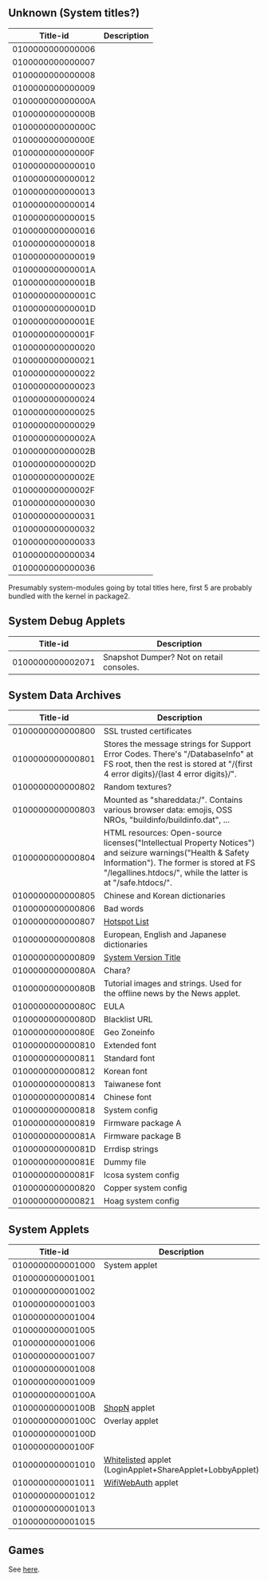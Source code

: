 ## Unknown (System titles?)

| Title-id         | Description |
| ---------------- | ----------- |
| 0100000000000006 |             |
| 0100000000000007 |             |
| 0100000000000008 |             |
| 0100000000000009 |             |
| 010000000000000A |             |
| 010000000000000B |             |
| 010000000000000C |             |
| 010000000000000E |             |
| 010000000000000F |             |
| 0100000000000010 |             |
| 0100000000000012 |             |
| 0100000000000013 |             |
| 0100000000000014 |             |
| 0100000000000015 |             |
| 0100000000000016 |             |
| 0100000000000018 |             |
| 0100000000000019 |             |
| 010000000000001A |             |
| 010000000000001B |             |
| 010000000000001C |             |
| 010000000000001D |             |
| 010000000000001E |             |
| 010000000000001F |             |
| 0100000000000020 |             |
| 0100000000000021 |             |
| 0100000000000022 |             |
| 0100000000000023 |             |
| 0100000000000024 |             |
| 0100000000000025 |             |
| 0100000000000029 |             |
| 010000000000002A |             |
| 010000000000002B |             |
| 010000000000002D |             |
| 010000000000002E |             |
| 010000000000002F |             |
| 0100000000000030 |             |
| 0100000000000031 |             |
| 0100000000000032 |             |
| 0100000000000033 |             |
| 0100000000000034 |             |
| 0100000000000036 |             |

Presumably system-modules going by total titles here, first 5 are
probably bundled with the kernel in package2.

## System Debug Applets

| Title-id         | Description                              |
| ---------------- | ---------------------------------------- |
| 0100000000002071 | Snapshot Dumper? Not on retail consoles. |

## System Data Archives

| Title-id         | Description                                                                                                                                                                                                          |
| ---------------- | -------------------------------------------------------------------------------------------------------------------------------------------------------------------------------------------------------------------- |
| 0100000000000800 | SSL trusted certificates                                                                                                                                                                                             |
| 0100000000000801 | Stores the message strings for Support Error Codes. There's "/DatabaseInfo" at FS root, then the rest is stored at "/{first 4 error digits}/{last 4 error digits}/".                                                 |
| 0100000000000802 | Random textures?                                                                                                                                                                                                     |
| 0100000000000803 | Mounted as "shareddata:/". Contains various browser data: emojis, OSS NROs, "buildinfo/buildinfo.dat", ...                                                                                                           |
| 0100000000000804 | HTML resources: Open-source licenses("Intellectual Property Notices") and seizure warnings("Health & Safety Information"). The former is stored at FS "/legallines.htdocs/", while the latter is at "/safe.htdocs/". |
| 0100000000000805 | Chinese and Korean dictionaries                                                                                                                                                                                      |
| 0100000000000806 | Bad words                                                                                                                                                                                                            |
| 0100000000000807 | [Hotspot List](Hotspot%20List.md "wikilink")                                                                                                                                                                         |
| 0100000000000808 | European, English and Japanese dictionaries                                                                                                                                                                          |
| 0100000000000809 | [System Version Title](System%20Version%20Title.md "wikilink")                                                                                                                                                       |
| 010000000000080A | Chara?                                                                                                                                                                                                               |
| 010000000000080B | Tutorial images and strings. Used for the offline news by the News applet.                                                                                                                                           |
| 010000000000080C | EULA                                                                                                                                                                                                                 |
| 010000000000080D | Blacklist URL                                                                                                                                                                                                        |
| 010000000000080E | Geo Zoneinfo                                                                                                                                                                                                         |
| 0100000000000810 | Extended font                                                                                                                                                                                                        |
| 0100000000000811 | Standard font                                                                                                                                                                                                        |
| 0100000000000812 | Korean font                                                                                                                                                                                                          |
| 0100000000000813 | Taiwanese font                                                                                                                                                                                                       |
| 0100000000000814 | Chinese font                                                                                                                                                                                                         |
| 0100000000000818 | System config                                                                                                                                                                                                        |
| 0100000000000819 | Firmware package A                                                                                                                                                                                                   |
| 010000000000081A | Firmware package B                                                                                                                                                                                                   |
| 010000000000081D | Errdisp strings                                                                                                                                                                                                      |
| 010000000000081E | Dummy file                                                                                                                                                                                                           |
| 010000000000081F | Icosa system config                                                                                                                                                                                                  |
| 0100000000000820 | Copper system config                                                                                                                                                                                                 |
| 0100000000000821 | Hoag system config                                                                                                                                                                                                   |

## System Applets

| Title-id         | Description                                                                                  |
| ---------------- | -------------------------------------------------------------------------------------------- |
| 0100000000001000 | System applet                                                                                |
| 0100000000001001 |                                                                                              |
| 0100000000001002 |                                                                                              |
| 0100000000001003 |                                                                                              |
| 0100000000001004 |                                                                                              |
| 0100000000001005 |                                                                                              |
| 0100000000001006 |                                                                                              |
| 0100000000001007 |                                                                                              |
| 0100000000001008 |                                                                                              |
| 0100000000001009 |                                                                                              |
| 010000000000100A |                                                                                              |
| 010000000000100B | [ShopN](Internet%20Browser.md "wikilink") applet                                             |
| 010000000000100C | Overlay applet                                                                               |
| 010000000000100D |                                                                                              |
| 010000000000100F |                                                                                              |
| 0100000000001010 | [Whitelisted](Internet%20Browser.md "wikilink") applet (LoginApplet+ShareApplet+LobbyApplet) |
| 0100000000001011 | [WifiWebAuth](Internet%20Browser.md "wikilink") applet                                       |
| 0100000000001012 |                                                                                              |
| 0100000000001013 |                                                                                              |
| 0100000000001015 |                                                                                              |

## Games

See [here](Title%20list%20Games.md "wikilink").
